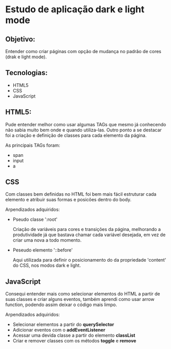 # Estudo de aplicação dark e light mode

## Objetivo:
Entender como criar páginas com opção de mudança no padrão de cores (drak e light mode).

## Tecnologias:

* HTML5
* CSS
* JavaScript  

## HTML5:

Pude entender melhor como usar algumas TAGs que mesmo já conhecendo não sabia muito bem onde e quando utiliza-las. Outro ponto a se destacar foi a criação e definição de classes para cada elemento da página.

As principais TAGs foram:

* span
* input
* a

## CSS

Com classes bem definidas no HTML foi bem mais fácil estruturar cada elemento e atribuir suas formas e posicões dentro do body.  
  

Arpendizados adquiridos:

* Pseudo classe ':root' 
  
  Criação de variáveis para cores e transições da página, melhorando a produtividade já que bastava chamar cada variável desejada, em vez de criar uma nova a todo momento.

* Peseudo elemento '::before'  
  
  Aqui utilizada para definir o posicionamento do da propriedade 'content' do CSS, nos modos dark e light.  

## JavaScript


Consequi entender mais como selecionar elementos do HTML a partir de suas classes e criar alguns eventos, também aprendi como usar arrow function, podendo assim deixar o código mais limpo.

Arpendizados adquiridos:  
  
* Selecionar elementos a partir do **querySelector**
* Adicionar eventos com o **addEventListener**
* Acessar uma devida classe a partir do elemento **classList**
* Criar e remover classes com os métodos **toggle** e **remove**



